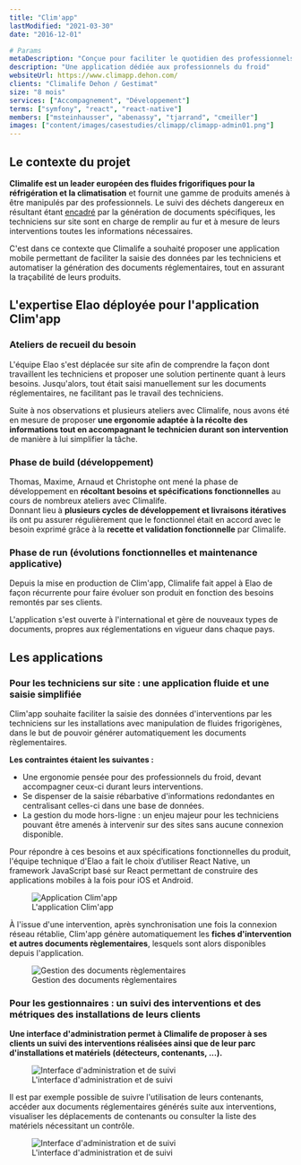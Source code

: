 ```yaml
---
title: "Clim'app"
lastModified: "2021-03-30"
date: "2016-12-01"

# Params
metaDescription: "Conçue pour faciliter le quotidien des professionnels du froid, Clim’app est une solution simple et mobile adaptée aux problématiques et enjeux liés à la manipulation et à la gestion des fluides frigorigènes"
description: "Une application dédiée aux professionnels du froid"
websiteUrl: https://www.climapp.dehon.com/
clients: "Climalife Dehon / Gestimat"
size: "8 mois"
services: ["Accompagnement", "Développement"]
terms: ["symfony", "react", "react-native"]
members: ["msteinhausser", "abenassy", "tjarrand", "cmeiller"]
images: ["content/images/casestudies/climapp/climapp-admin01.png"]
---
```


## Le contexte du projet

**Climalife est un leader européen des fluides frigorifiques pour la
réfrigération et la climatisation** et fournit une gamme de produits
amenés à être manipulés par des professionnels. Le suivi des déchets dangereux
en résultant
étant [encadré](https://www.service-public.fr/professionnels-entreprises/vosdroits/R43122)
par la génération de documents spécifiques, les techniciens sur site sont en
charge de remplir au fur et à mesure de leurs interventions toutes les informations
nécessaires.

C'est dans ce contexte que Climalife a souhaité proposer une application mobile
permettant de faciliter la saisie des données par les techniciens et automatiser
la génération des documents réglementaires, tout en assurant la traçabilité de 
leurs produits.

## L'expertise Elao déployée pour l'application Clim'app

### Ateliers de recueil du besoin

L'équipe Elao s'est déplacée sur site afin de comprendre la façon dont
travaillent les techniciens et proposer une solution pertinente quant à leurs
besoins. Jusqu'alors, tout était saisi manuellement sur les documents
réglementaires, ne facilitant pas le travail des techniciens.

Suite à nos observations et plusieurs ateliers avec Climalife, nous avons
été en mesure de proposer **une ergonomie adaptée à la récolte des informations
tout en accompagnant le technicien durant son intervention** de manière à lui
simplifier la tâche.

### Phase de build (développement)

Thomas, Maxime, Arnaud et Christophe ont mené la phase de développement en
**récoltant besoins et spécifications fonctionnelles** au cours de nombreux
ateliers avec Climalife.  
Donnant lieu à **plusieurs cycles de développement et livraisons itératives**
ils ont pu assurer régulièrement que le fonctionnel était en accord avec le
besoin exprimé grâce à la **recette et validation fonctionnelle** par Climalife.

### Phase de run (évolutions fonctionnelles et maintenance applicative)

Depuis la mise en production de Clim'app, Climalife fait appel à Elao de façon
récurrente pour faire évoluer son produit en fonction des besoins remontés par
ses clients.

L'application s'est ouverte à l'international et gère de nouveaux types de documents, 
propres aux réglementations en vigueur dans chaque pays.

## Les applications

### Pour les techniciens sur site : une application fluide et une saisie simplifiée

Clim'app souhaite faciliter la saisie des données d'interventions par les
techniciens sur les installations avec manipulation de fluides frigorigènes,
dans le but de pouvoir générer automatiquement les documents règlementaires.

**Les contraintes étaient les suivantes :**

* Une ergonomie pensée pour des professionnels du froid, devant accompagner
  ceux-ci durant leurs interventions.
* Se dispenser de la saisie rébarbative d'informations redondantes
  en centralisant celles-ci dans une base de données.
* La gestion du mode hors-ligne : un enjeu majeur pour les techniciens pouvant
  être amenés à intervenir sur des sites sans aucune connexion disponible.

Pour répondre à ces besoins et aux spécifications fonctionnelles du produit,
l'équipe technique d'Elao a fait le choix d’utiliser React Native, un framework
JavaScript basé sur React permettant de construire des applications mobiles à la
fois pour iOS et Android.

<figure>
    <img src="content/images/casestudies/climapp/climapp-app.png" alt="Application Clim'app">
    <figcaption>
      <span class="figure__legend">L'application Clim'app</span>
    </figcaption>
</figure>

À l'issue d'une intervention, après synchronisation une fois la connexion réseau
rétablie, Clim'app génère automatiquement les **fiches d'intervention et autres
documents règlementaires**, lesquels sont alors disponibles depuis
l'application.

<figure>
    <img src="content/images/casestudies/climapp/climapp-pdf-cerfa.png" alt="Gestion des documents règlementaires">
    <figcaption>
      <span class="figure__legend">Gestion des documents règlementaires</span>
    </figcaption>
</figure>

### Pour les gestionnaires : un suivi des interventions et des métriques des installations de leurs clients

**Une interface d'administration permet à Climalife de proposer à ses clients un
suivi des interventions réalisées ainsi que de leur parc d'installations et
matériels (détecteurs, contenants, ...).**


<figure>
    <img src="content/images/casestudies/climapp/climapp-admin01.png" alt="Interface d'administration et de suivi">
    <figcaption>
      <span class="figure__legend">L'interface d'administration et de suivi</span>
    </figcaption>
</figure>


Il est par exemple possible de suivre l'utilisation de leurs contenants, accéder
aux documents réglementaires générés suite aux interventions, visualiser les 
déplacements de contenants ou consulter la liste des matériels nécessitant un contrôle.


<figure>
    <img src="content/images/casestudies/climapp/climapp-admin02.png" alt="Interface d'administration et de suivi">
    <figcaption>
      <span class="figure__legend">L'interface d'administration et de suivi</span>
    </figcaption>
</figure>
